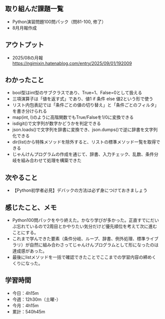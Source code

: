 ## 取り組んだ課題一覧
- Python演習問題100問パック（問81-100, 修了）
- 8月月報作成
## アウトプット
- 2025/08の月報  
https://ngimixin.hatenablog.com/entry/2025/09/01/192009
## わかったこと
- bool型はint型のサブクラスであり、True=1、False=0として扱える
- 三項演算子は「値を返す式」であり、値1 if 条件 else 値2という形で使う
- リスト内包表記では「条件ごとの値の切り替え」と「条件ごとのフィルタ」を書き分けられる
- map(int, l)のように高階関数でもTrue/Falseを1/0に変換できる
- isdigit()で文字列が数字かどうかを判定できる
- json.loads()で文字列を辞書に変換でき、json.dumps()で逆に辞書を文字列化できる
- dir(list)から特殊メソッドを除外すると、リストの標準メソッド一覧を取得できる
- じゃんけんプログラムの作成を通じて、辞書、入力チェック、乱数、条件分岐を組み合わせて処理を構築できた
## 次やること
- 【Python初学者必見】デバックの方法は必ず身につけておきましょう
## 感じたこと、メモ
- Python100問パックをやり終えた。かなり学びが多かった。正直すでにだいぶ忘れているので2周目とかやりたい気分だけど優先順位を考えて次に進むことにする。
- これまで学んできた要素（条件分岐、ループ、辞書、例外処理、標準ライブラリ）が自然に組み合わさってじゃんけんプログラムとして形になったのは達成感があった。
- 最後にlistメソッドを一括で確認できたことでここまでの学習内容の締めくくりになった。
## 学習時間
- 今日：4h15m
- 今週：12h30m（土曜-）
- 今月：4h15m
- 累計：540h45m